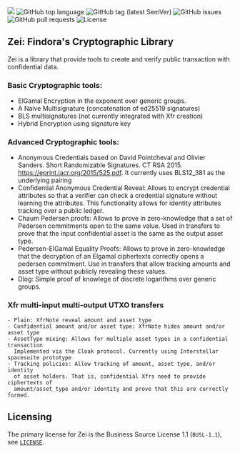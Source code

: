 ![](https://tokei.rs/b1/github/FindoraNetwork/zei)
![GitHub top language](https://img.shields.io/github/languages/top/FindoraNetwork/zei)
![GitHub tag (latest SemVer)](https://img.shields.io/github/v/tag/FindoraNetwork/zei)
![GitHub issues](https://img.shields.io/github/issues-raw/FindoraNetwork/zei)
![GitHub pull requests](https://img.shields.io/github/issues-pr-raw/FindoraNetwork/zei)
![License](https://img.shields.io/badge/license-BUSL--1.1-lightgreen)

## Zei: Findora's Cryptographic Library

Zei is a library that provide tools to create and verify public transaction
with confidential data.

### Basic Cryptographic tools:
  - ElGamal Encryption in the exponent over generic groups.
  - A Naive Multisignature (concatenation of ed25519 signatures)
  - BLS multisignatures (not currently integrated with Xfr creation)
  - Hybrid Encryption using signature key 

### Advanced Cryptographic tools:
  - Anonymous Credentials based on David Pointcheval and Olivier Sanders.
    Short Randomizable Signatures. CT RSA 2015. https://eprint.iacr.org/2015/525.pdf.
    It currently uses BLS12_381 as the underlying pairing
  - Confidential Anonymous Credential Reveal: Allows to encrypt credential attributes
    so that a verifier can check a credential signature without learning the attributes.
    This functionality allows for identity attributes tracking over a public ledger.
  - Chaum Pedersen proofs: Allows to prove in zero-knowledge that a set of Pedersen
    commitments open to the same value. Used in transfers to prove that the input confidential asset
    is the same as the output asset type.
  - Pedersen-ElGamal Equality Proofs: Allows to prove in zero-knowledge that the
    decryption of an Elgamal ciphertexts correctly opens a pedersen commitment.
    Use in transfers that allow tracking amounts and asset type without publicly
    revealing these values.
  - Dlog: Simple proof of knowlege of discrete logarithms over generic groups.

### Xfr multi-input multi-output UTXO transfers
    - Plain: XfrNote reveal amount and asset type
    - Confidential amount and/or asset type: XfrNote hides amount and/or asset type
    - AssetType mixing: Allows for multiple asset types in a confidential transaction
      Implemented via the Cloak protocol. Currently using Interstellar spacesuite prototype
    - Tracking policies: Allow tracking of amount, asset type, and/or identity
      of asset holders. That is, confidential Xfrs need to provide ciphertexts of
      amount/asset_type and/or identity and prove that this are correctly formed.

## Licensing

The primary license for Zei is the Business Source License 1.1 (`BUSL-1.1`), see [`LICENSE`](./LICENSE).
